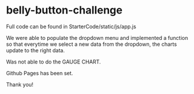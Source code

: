 # belly-button-challenge

Full code can be found in StarterCode/static/js/app.js

We were able to populate the dropdown menu and implemented a function so that everytime we select a new data from the dropdown, the charts update to the right data.

Was not able to do the GAUGE CHART.

Github Pages has been set.

Thank you!
